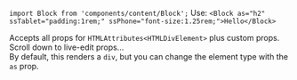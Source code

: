 `import Block from 'components/content/Block';` Use:
`<Block as="h2" ssTablet="padding:1rem;" ssPhone="font-size:1.25rem;">Hello</Block>`

Accepts all props for `HTMLAttributes<HTMLDivElement>` plus custom props. Scroll down to live-edit props...  
By default, this renders a `div`, but you can change the element type with the `as` prop.
